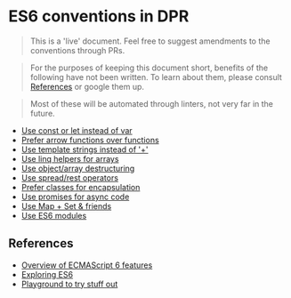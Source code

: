 # ES6 conventions in DPR

> This is a 'live' document. Feel free to suggest amendments to the conventions through PRs.

> For the purposes of keeping this document short, benefits of the following have not been written. To learn about them, please consult [References](#References) or google them up.

> Most of these will be automated through linters, not very far in the future.

- [Use const or let instead of var](https://github.com/lukehoban/es6features#let--const)
- [Prefer arrow functions over functions](https://github.com/lukehoban/es6features#arrows)
- [Use template strings instead of '+'](https://github.com/lukehoban/es6features#template-strings)
- [Use linq helpers for arrays](https://blog.pragmatists.com/top-10-es6-features-by-example-80ac878794bb#a83f)
- [Use object/array destructuring](https://github.com/lukehoban/es6features#destructuring)
- [Use spread/rest operators](https://blog.pragmatists.com/top-10-es6-features-by-example-80ac878794bb#855d)
- [Prefer classes for encapsulation](https://github.com/lukehoban/es6features#classes)
- [Use promises for async code](https://github.com/lukehoban/es6features#promises)
- [Use Map + Set & friends](https://github.com/lukehoban/es6features#map--set--weakmap--weakset)
- [Use ES6 modules](https://github.com/lukehoban/es6features#modules)

## References
- [Overview of ECMAScript 6 features](https://github.com/lukehoban/es6features)
- [Exploring ES6](https://exploringjs.com/es6/)
- [Playground to try stuff out](https://es6console.com/)
